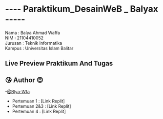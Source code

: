 # ---- Paraktikum_DesainWeB _ Balyax -----
Nama : Balya Ahmad Waffa \
NIM : 21104410052 \
Jurusan : Teknik Informatika \
Kampus : Universitas Islam Balitar

## Live Preview Praktikum And Tugas
## 😘 Author 😍
-[@Blya-Wfa](https://github.com/Balyax)

- Pertemuan 1 : [Link Replit]
- Pertemuan 2&3 : [Link Replit]
- Pertemuan 4 : [Link Replit]
